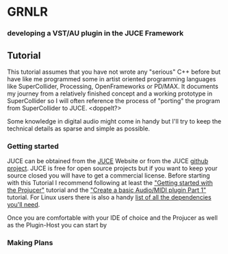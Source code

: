 # GRNLR
### developing a VST/AU plugin in the JUCE Framework
## Tutorial
This tutorial assumes that you have not wrote any "serious" C++ before but have like me programmed
some in artist oriented programming languages like SuperCollider, Processing, OpenFrameworks or PD/MAX.
It documents my journey from a relatively finished concept and a working prototype in SuperCollider
so I will often reference the process of "porting" the program from SuperCollider to JUCE. <doppelt?>  

Some knowledge in digital audio might come in handy but I'll try to keep the technical details
as sparse and simple as possible.

### Getting started
JUCE can be obtained from the [JUCE](http://juce.com) Website or from the JUCE
[github project](https://github.com/julianstorer/JUCE).
JUCE is free for open source projects but if you want to keep your source closed you will have to get a commercial
license.
Before starting with this Tutorial I recommend following at least the
["Getting started with the Projucer"](https://www.juce.com/doc/tutorial_new_projucer_project)
tutorial and the
["Create a basic Audio/MIDI plugin Part 1"](https://www.juce.com/doc/tutorial_create_projucer_basic_plugin)
tutorial. For Linux users there is also a handy
[list of all the dependencies you'll need](https://forum.juce.com/t/list-of-juce-dependencies-under-ubuntu-linux/15121).

Once you are comfortable with your IDE of choice and the Projucer as well as the Plugin-Host you can start by

### Making Plans
